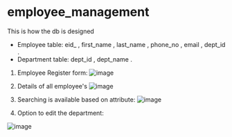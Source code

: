 # employee_management
This is how the db is designed

 - Employee table:
    eid_ ,
    first_name ,
    last_name ,
    phone_no ,
    email ,
    dept_id .
- Department table:
      dept_id ,
      dept_name .



1) Employee Register form:
![image](https://user-images.githubusercontent.com/49576888/201041408-760b6eed-7689-49d3-8c40-2f5e1f3c1cc0.png)

2) Details of all employee's 
![image](https://user-images.githubusercontent.com/49576888/201041729-e6816853-d1f5-4497-8ccd-4fc62a0fddea.png)

3) Searching is available based on attribute:
![image](https://user-images.githubusercontent.com/49576888/201042088-031d0911-0767-4957-902c-01e8b1cddc3d.png)

4) Option to edit the department:

![image](https://user-images.githubusercontent.com/49576888/201042265-e68cb3a8-5665-4a07-95e3-0c7455973072.png)
